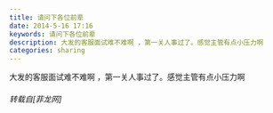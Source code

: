```yaml
---
title: 请问下各位前辈
date: 2014-5-16 17:16
keywords: 请问下各位前辈
description: 大发的客服面试难不难啊 ，第一关人事过了。感觉主管有点小压力啊
categories: sharing
---
```

<td class="t_f" id="postmessage_113460">

<img alt="" border="0" onclick="" onmouseover="" smilieid="86" src="static/image/smiley/qiubilong/5.gif"/>大发的客服面试难不难啊 ，第一关人事过了。感觉主管有点小压力啊</td>
###### 转载自[菲龙网]